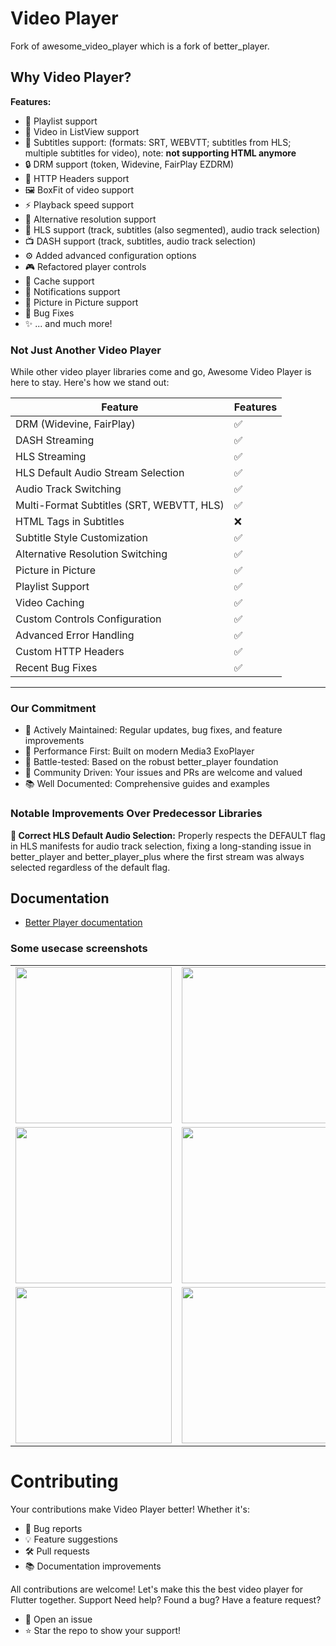 # Video Player

Fork of awesome_video_player which is a fork of better_player.

## Why Video Player?

**Features:**

- 📝 Playlist support
- 📱 Video in ListView support
- 💬 Subtitles support: (formats: SRT, WEBVTT; subtitles from HLS; multiple subtitles for video), note: **not supporting HTML anymore**
- 🔒 DRM support (token, Widevine, FairPlay EZDRM)
- 📡 HTTP Headers support
- 🖼️ BoxFit of video support
- ⚡ Playback speed support
- 🔄 Alternative resolution support
- 🎥 HLS support (track, subtitles (also segmented), audio track selection)
- 📺 DASH support (track, subtitles, audio track selection)
- ⚙️ Added advanced configuration options
- 🎮 Refactored player controls
- 💾 Cache support
- 🔔 Notifications support
- 📍 Picture in Picture support
- 🐛 Bug Fixes
- ✨ ... and much more!

### Not Just Another Video Player

While other video player libraries come and go, Awesome Video Player is here to stay. Here's how we stand out:

| Feature                                   | Features |
| ----------------------------------------- | -------- |
| DRM (Widevine, FairPlay)                  | ✅       |
| DASH Streaming                            | ✅       |
| HLS Streaming                             | ✅       |
| HLS Default Audio Stream Selection        | ✅       |
| Audio Track Switching                     | ✅       |
| Multi-Format Subtitles (SRT, WEBVTT, HLS) | ✅       |
| HTML Tags in Subtitles                    | ❌       |
| Subtitle Style Customization              | ✅       |
| Alternative Resolution Switching          | ✅       |
| Picture in Picture                        | ✅       |
| Playlist Support                          | ✅       |
| Video Caching                             | ✅       |
| Custom Controls Configuration             | ✅       |
| Advanced Error Handling                   | ✅       |
| Custom HTTP Headers                       | ✅       |
| Recent Bug Fixes                          | ✅       |

---

### Our Commitment

- 🔧 Actively Maintained: Regular updates, bug fixes, and feature improvements
- 🚀 Performance First: Built on modern Media3 ExoPlayer
- 💪 Battle-tested: Based on the robust better_player foundation
- 👥 Community Driven: Your issues and PRs are welcome and valued
- 📚 Well Documented: Comprehensive guides and examples

### Notable Improvements Over Predecessor Libraries

**🎯 Correct HLS Default Audio Selection:** Properly respects the DEFAULT flag in HLS manifests for audio track selection, fixing a long-standing issue in better_player and better_player_plus where the first stream was always selected regardless of the default flag.

## Documentation

- [Better Player documentation](https://jhomlala.github.io/betterplayer/)

### Some usecase screenshots

<table>
   <tr>
      <td>
         <img width="250px" src="https://raw.githubusercontent.com/jhomlala/betterplayer/master/media/1.png">
      </td>
      <td>
         <img width="250px" src="https://raw.githubusercontent.com/jhomlala/betterplayer/master/media/2.png">
      </td>
      <td>
         <img width="250px" src="https://raw.githubusercontent.com/jhomlala/betterplayer/master/media/3.png">
      </td>
      <td>
         <img width="250px" src="https://raw.githubusercontent.com/jhomlala/betterplayer/master/media/4.png">
      </td>
      <td>
         <img width="250px" src="https://raw.githubusercontent.com/jhomlala/betterplayer/master/media/5.png">
      </td>
      <td>
         <img width="250px" src="https://raw.githubusercontent.com/jhomlala/betterplayer/master/media/6.png">
      </td>
   </tr>
   <tr>
      <td>
         <img width="250px" src="https://raw.githubusercontent.com/jhomlala/betterplayer/master/media/7.png">
      </td>
      <td>
         <img width="250px" src="https://raw.githubusercontent.com/jhomlala/betterplayer/master/media/8.png">
      </td>
      <td>
         <img width="250px" src="https://raw.githubusercontent.com/jhomlala/betterplayer/master/media/9.png">
      </td>
      <td>
         <img width="250px" src="https://raw.githubusercontent.com/jhomlala/betterplayer/master/media/10.png">
      </td>
      <td>
         <img width="250px" src="https://raw.githubusercontent.com/jhomlala/betterplayer/master/media/11.png">
      </td>
      <td>
         <img width="250px" src="https://raw.githubusercontent.com/jhomlala/betterplayer/master/media/12.png">
      </td>
   </tr>
   <tr>
      <td>
         <img width="250px" src="https://raw.githubusercontent.com/jhomlala/betterplayer/master/media/13.png">
      </td>
      <td>
         <img width="250px" src="https://raw.githubusercontent.com/jhomlala/betterplayer/master/media/14.png">
      </td>
      <td>
         <img width="250px" src="https://raw.githubusercontent.com/jhomlala/betterplayer/master/media/15.png">
      </td>
      <td>
         <img width="250px" src="https://raw.githubusercontent.com/jhomlala/betterplayer/master/media/16.png">
      </td>
    </tr>	
</table>

# Contributing

Your contributions make Video Player better! Whether it's:

- 🐛 Bug reports
- 💡 Feature suggestions
- 🛠️ Pull requests
- 📚 Documentation improvements

All contributions are welcome! Let's make this the best video player for Flutter together.
Support
Need help? Found a bug? Have a feature request?

- 📩 Open an issue
- ⭐ Star the repo to show your support!

